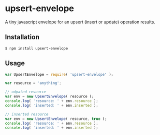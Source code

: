 # upsert-envelope

A tiny javascript envelope for an upsert (insert or update) operation results.

## Installation

```
$ npm install upsert-envelope
```

## Usage

```js
var UpsertEnvelope = require( 'upsert-envelope' );

var resource = 'anything';

// udpated resource
var env = new UpsertEnvelope( resource );
console.log( 'resource: ' + env.resource );
console.log( 'inserted: ' + env.inserted );

// inserted resource
var env = new UpsertEnvelope( resource, true );
console.log( 'resource: ' + env.resource );
console.log( 'inserted: ' + env.inserted );

```
